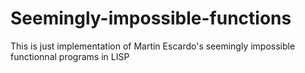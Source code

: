 # Seemingly-impossible-functions
This is just implementation of Martin Escardo's seemingly impossible functionnal programs in LISP
